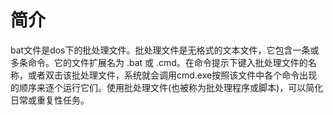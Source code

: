 # 简介 #

bat文件是dos下的批处理文件。批处理文件是无格式的文本文件，它包含一条或多条命令。它的文件扩展名为 .bat 或 .cmd。在命令提示下键入批处理文件的名称，或者双击该批处理文件，系统就会调用cmd.exe按照该文件中各个命令出现的顺序来逐个运行它们。使用批处理文件(也被称为批处理程序或脚本)，可以简化日常或重复性任务。
